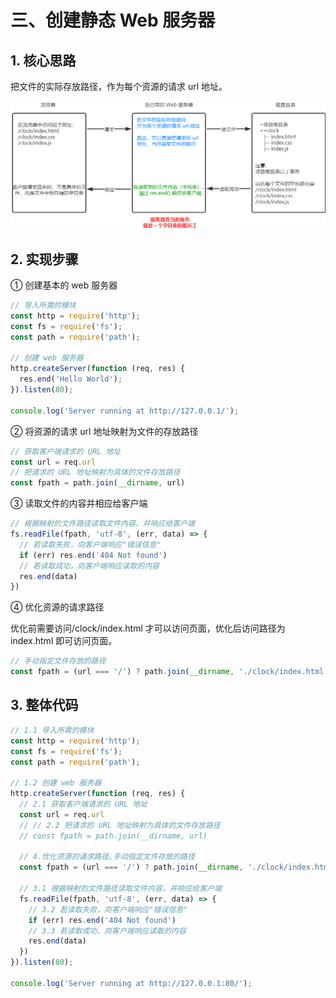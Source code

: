 # 三、创建静态 Web 服务器

## 1. 核心思路

把文件的实际存放路径，作为每个资源的请求 url 地址。

![](./assets/web.png)

## 2. 实现步骤

① 创建基本的 web 服务器

```js
// 导入所需的模块
const http = require('http');
const fs = require('fs');
const path = require('path');

// 创建 web 服务器
http.createServer(function (req, res) {
  res.end('Hello World');
}).listen(80);

console.log('Server running at http://127.0.0.1/');
```

② 将资源的请求 url 地址映射为文件的存放路径

```js
// 获取客户端请求的 URL 地址
const url = req.url
// 把请求的 URL 地址映射为具体的文件存放路径
const fpath = path.join(__dirname, url)
```

③ 读取文件的内容并相应给客户端

```js
// 根据映射的文件路径读取文件内容，并响应给客户端
fs.readFile(fpath, 'utf-8', (err, data) => {
  // 若读取失败，向客户端响应"错误信息"
  if (err) res.end('404 Not found')
  // 若读取成功，向客户端响应读取的内容
  res.end(data)
})
```

④ 优化资源的请求路径

优化前需要访问/clock/index.html 才可以访问页面，优化后访问路径为 index.html 即可访问页面。

```js
// 手动指定文件存放的路径
const fpath = (url === '/') ? path.join(__dirname, './clock/index.html') : path.join(__dirname, './clock', url)

```

## 3. 整体代码

```js
// 1.1 导入所需的模块
const http = require('http');
const fs = require('fs');
const path = require('path');

// 1.2 创建 web 服务器
http.createServer(function (req, res) {
  // 2.1 获取客户端请求的 URL 地址
  const url = req.url
  // // 2.2 把请求的 URL 地址映射为具体的文件存放路径
  // const fpath = path.join(__dirname, url)

  // 4.优化资源的请求路径,手动指定文件存放的路径
  const fpath = (url === '/') ? path.join(__dirname, './clock/index.html') :     path.join(__dirname, './clock', url)

  // 3.1 根据映射的文件路径读取文件内容，并响应给客户端
  fs.readFile(fpath, 'utf-8', (err, data) => {
    // 3.2 若读取失败，向客户端响应"错误信息"
    if (err) res.end('404 Not found')
    // 3.3 若读取成功，向客户端响应读取的内容
    res.end(data)
  })
}).listen(80);

console.log('Server running at http://127.0.0.1:80/');
```

